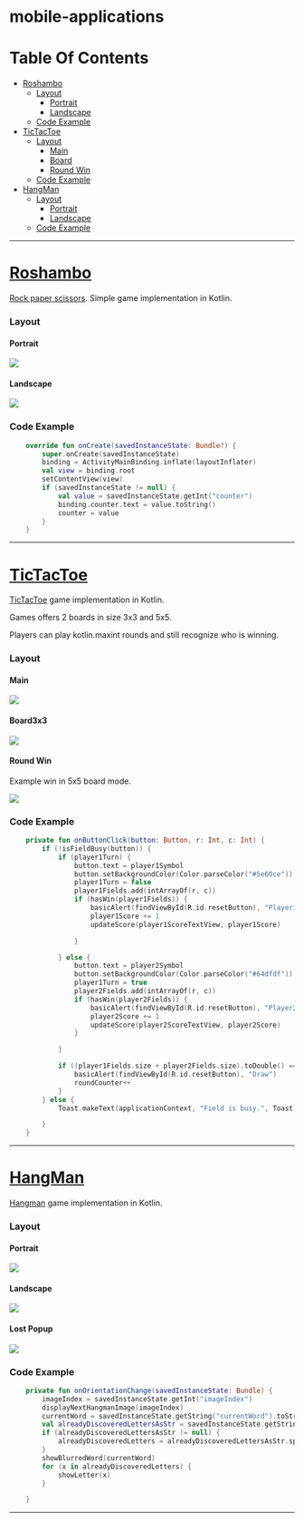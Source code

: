 # mobile-applications
# Table Of Contents
- [Roshambo](#roshambo)
	- [Layout](#layout)
		- [Portrait](#portrait)
		- [Landscape](#landscape)
	- [Code Example](#code-example)
- [TicTacToe](#tictactoe)
	- [Layout](#layout)
		- [Main](#main)
		- [Board](#board3x3)
		- [Round Win](#round-win)
    - [Code Example](#code-example)
- [HangMan](#hangman)
	- [Layout](#layout)
		- [Portrait](#portrait)
		- [Landscape](#landscape)
	- [Code Example](#code-example)




---------------------------
# [Roshambo](https://github.com/sqoshi/mobile-applications/tree/master/list01/exercise2)

[Rock paper scissors](https://en.wikipedia.org/wiki/Rock_paper_scissors).
Simple game implementation in Kotlin.

### Layout
#### Portrait
![](list01/media/s1.png)

#### Landscape
![](list01/media/s2.png)
### Code Example
```kotlin
    override fun onCreate(savedInstanceState: Bundle?) {
        super.onCreate(savedInstanceState)
        binding = ActivityMainBinding.inflate(layoutInflater)
        val view = binding.root
        setContentView(view)
        if (savedInstanceState != null) {
            val value = savedInstanceState.getInt("counter")
            binding.counter.text = value.toString()
            counter = value
        }
    }
```
---------------------------

# [TicTacToe](https://github.com/sqoshi/mobile-applications/tree/master/list02/TicTacToe)

[TicTacToe](https://en.wikipedia.org/wiki/Tic-tac-toe) game implementation in Kotlin.

Games offers 2 boards in size 3x3 and 5x5.

Players can play kotlin.maxint rounds and still recognize who is winning.

### Layout
#### Main
![](list02/TicTacToe/media/front.png)

#### Board3x3
![](list02/TicTacToe/media/3x3.png)

#### Round Win
Example win in 5x5 board mode.

![](list02/TicTacToe/media/5x5r.png)

### Code Example
```kotlin
    private fun onButtonClick(button: Button, r: Int, c: Int) {
        if (!isFieldBusy(button)) {
            if (player1Turn) {
                button.text = player1Symbol
                button.setBackgroundColor(Color.parseColor("#5e60ce"))
                player1Turn = false
                player1Fields.add(intArrayOf(r, c))
                if (hasWin(player1Fields)) {
                    basicAlert(findViewById(R.id.resetButton), "Player1 has won")
                    player1Score += 1
                    updateScore(player1ScoreTextView, player1Score)

                }

            } else {
                button.text = player2Symbol
                button.setBackgroundColor(Color.parseColor("#64dfdf"))
                player1Turn = true
                player2Fields.add(intArrayOf(r, c))
                if (hasWin(player2Fields)) {
                    basicAlert(findViewById(R.id.resetButton), "Player2 has won")
                    player2Score += 1
                    updateScore(player2ScoreTextView, player2Score)
                }

            }

            if ((player1Fields.size + player2Fields.size).toDouble() == size.toDouble().pow(2.0)) {
                basicAlert(findViewById(R.id.resetButton), "Draw")
                roundCounter++
            }
        } else {
            Toast.makeText(applicationContext, "Field is busy.", Toast.LENGTH_SHORT).show()

        }
    }
```

----------------------------
# [HangMan](https://github.com/sqoshi/mobile-applications/tree/master/list02/TicTacToe)
[Hangman](https://en.wikipedia.org/wiki/Hangman_(game)) game implementation in Kotlin.

### Layout
#### Portrait
![](list02/HangMan/media/lyt.png)

#### Landscape
![](list02/HangMan/media/lytland.png)

#### Lost Popup

![](list02/HangMan/media/rs.png)

### Code Example
```kotlin
    private fun onOrientationChange(savedInstanceState: Bundle) {
        imageIndex = savedInstanceState.getInt("imageIndex")
        displayNextHangmanImage(imageIndex)
        currentWord = savedInstanceState.getString("currentWord").toString()
        val alreadyDiscoveredLettersAsStr = savedInstanceState.getString("alreadyDiscoveredLetters")
        if (alreadyDiscoveredLettersAsStr != null) {
            alreadyDiscoveredLetters = alreadyDiscoveredLettersAsStr.split(" ").toHashSet()
        }
        showBlurredWord(currentWord)
        for (x in alreadyDiscoveredLetters) {
            showLetter(x)
        }

    }
```
----------------------------
